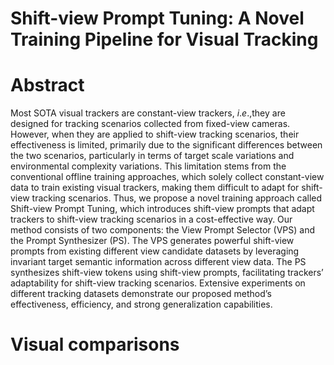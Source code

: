 # Shift-view Prompt Tuning: A Novel Training Pipeline for Visual Tracking
# Abstract
Most SOTA visual trackers are constant-view trackers, $i.e.$,they are designed for tracking scenarios collected from fixed-view cameras. However, when they are applied to shift-view tracking scenarios, their effectiveness is limited, primarily due to the significant differences between the two scenarios, particularly in terms of target scale variations and environmental complexity variations. This limitation stems from the conventional offline training approaches, which solely collect constant-view data to train existing visual trackers, making them difficult to adapt for shift-view tracking scenarios. 
Thus, we propose a novel training approach called Shift-view Prompt Tuning, which introduces shift-view prompts that adapt trackers to shift-view tracking scenarios in a cost-effective way. Our method consists of two components: the View Prompt Selector (VPS) and the Prompt Synthesizer (PS). The VPS generates powerful shift-view prompts from existing different view candidate datasets by leveraging invariant target semantic information across different view data. The PS synthesizes shift-view tokens using shift-view prompts, facilitating trackers’ adaptability for shift-view tracking scenarios. Extensive experiments on different tracking datasets demonstrate our proposed method’s effectiveness, efficiency, and strong generalization capabilities.
# Visual comparisons
